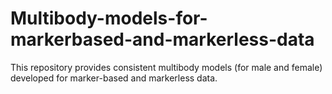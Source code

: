 # Multibody-models-for-markerbased-and-markerless-data

This repository provides consistent multibody models (for male and female) developed for marker-based and markerless data. 
